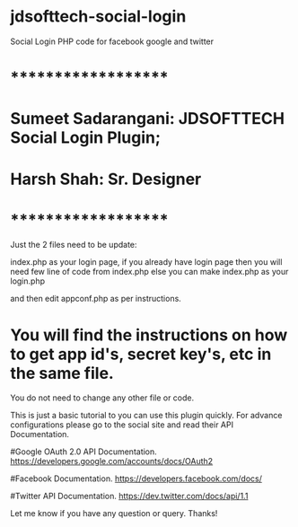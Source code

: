 # jdsofttech-social-login

Social Login PHP code for facebook google and twitter

# ******************
# Sumeet Sadarangani: JDSOFTTECH Social Login Plugin;
# Harsh Shah: Sr. Designer
# ******************

Just the 2 files need to be update:

index.php as your login page, if you already have login page then you will need few line of code from index.php else you can make index.php as your login.php

and then edit appconf.php as per instructions.
# You will find the instructions on how to get app id's, secret key's, etc in the same file.

You do not need to change any other file or code.

This is just a basic tutorial to you can use this plugin quickly. For advance configurations please go to the social site and read their API Documentation.

#Google OAuth 2.0 API Documentation.
https://developers.google.com/accounts/docs/OAuth2

#Facebook Documentation.
https://developers.facebook.com/docs/

#Twitter API Documentation.
https://dev.twitter.com/docs/api/1.1

Let me know if you have any question or query. Thanks!
